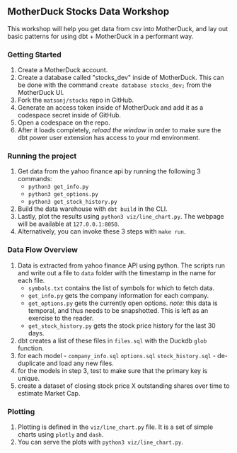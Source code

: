 ## MotherDuck Stocks Data Workshop

This workshop will help you get data from csv into MotherDuck, and lay out basic patterns for using dbt + MotherDuck in a performant way.

### Getting Started
1. Create a MotherDuck account.
2. Create a database called "stocks_dev" inside of MotherDuck. This can be done with the command `create database stocks_dev;` from the MotherDuck UI.
3. Fork the `matsonj/stocks` repo in GitHub.
4. Generate an access token inside of MotherDuck and add it as a codespace secret inside of GitHub.
5. Open a codespace on the repo.
6. After it loads completely, _reload the window_ in order to make sure the dbt power user extension has access to your md environment.

### Running the project
1. Get data from the yahoo finance api by running the following 3 commands:
    - `python3 get_info.py`
    - `python3 get_options.py`
    - `python3 get_stock_history.py`
2. Build the data warehouse with `dbt build` in the CLI.
3. Lastly, plot the results using `python3 viz/line_chart.py`. The webpage will be available at `127.0.0.1:8050`.
4. Alternatively, you can invoke these 3 steps with `make run`.

### Data Flow Overview
1. Data is extracted from yahoo finance API using python. The scripts run and write out a file to `data` folder with the timestamp in the name for each file.
    - `symbols.txt` contains the list of symbols for which to fetch data.
    - `get_info.py` gets the company information for each company.
    - `get_options.py` gets the currently open options. *note:* this data is temporal, and thus needs to be snapshotted. This is left as an exercise to the reader.
    - `get_stock_history.py` gets the stock price history for the last 30 days.
2. dbt creates a list of these files in `files.sql` with the Duckdb `glob` function.
3. for each model - `company_info.sql` `options.sql` `stock_history.sql` - de-duplicate and load any new files.
4. for the models in step 3, test to make sure that the primary key is unique.
5. create a dataset of closing stock price X outstanding shares over time to estimate Market Cap.
   
### Plotting

1. Plotting is defined in the `viz/line_chart.py` file. It is a set of simple charts using `plotly` and `dash`. 
2. You can serve the plots with `python3 viz/line_chart.py`.
